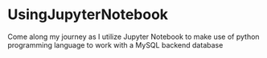 # UsingJupyterNotebook
Come along my journey as I utilize Jupyter Notebook to make use of python programming language to work with a MySQL backend database
